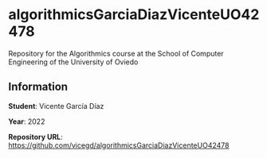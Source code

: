 # algorithmicsGarciaDiazVicenteUO42478
Repository for the Algorithmics course at the School of Computer Engineering of the University of Oviedo

## Information
**Student**: Vicente García Díaz

**Year**: 2022

**Repository URL**: https://github.com/vicegd/algorithmicsGarciaDiazVicenteUO42478

